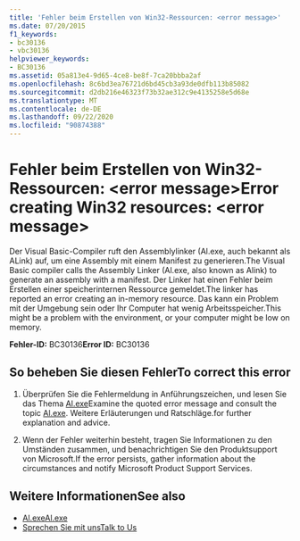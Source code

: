 ```yaml
---
title: 'Fehler beim Erstellen von Win32-Ressourcen: <error message>'
ms.date: 07/20/2015
f1_keywords:
- bc30136
- vbc30136
helpviewer_keywords:
- BC30136
ms.assetid: 05a813e4-9d65-4ce8-be8f-7ca20bbba2af
ms.openlocfilehash: 8c6bd3ea76721d6bd45cb3a93de0dfb113b85082
ms.sourcegitcommit: d2db216e46323f73b32ae312c9e4135258e5d68e
ms.translationtype: MT
ms.contentlocale: de-DE
ms.lasthandoff: 09/22/2020
ms.locfileid: "90874388"
---
```

# <a name="error-creating-win32-resources-error-message"></a><span data-ttu-id="46ed5-102">Fehler beim Erstellen von Win32-Ressourcen: \<error message></span><span class="sxs-lookup"><span data-stu-id="46ed5-102">Error creating Win32 resources: \<error message></span></span>

<span data-ttu-id="46ed5-103">Der Visual Basic-Compiler ruft den Assemblylinker (Al.exe, auch bekannt als ALink) auf, um eine Assembly mit einem Manifest zu generieren.</span><span class="sxs-lookup"><span data-stu-id="46ed5-103">The Visual Basic compiler calls the Assembly Linker (Al.exe, also known as Alink) to generate an assembly with a manifest.</span></span> <span data-ttu-id="46ed5-104">Der Linker hat einen Fehler beim Erstellen einer speicherinternen Ressource gemeldet.</span><span class="sxs-lookup"><span data-stu-id="46ed5-104">The linker has reported an error creating an in-memory resource.</span></span> <span data-ttu-id="46ed5-105">Das kann ein Problem mit der Umgebung sein oder Ihr Computer hat wenig Arbeitsspeicher.</span><span class="sxs-lookup"><span data-stu-id="46ed5-105">This might be a problem with the environment, or your computer might be low on memory.</span></span>  
  
 <span data-ttu-id="46ed5-106">**Fehler-ID:** BC30136</span><span class="sxs-lookup"><span data-stu-id="46ed5-106">**Error ID:** BC30136</span></span>  
  
## <a name="to-correct-this-error"></a><span data-ttu-id="46ed5-107">So beheben Sie diesen Fehler</span><span class="sxs-lookup"><span data-stu-id="46ed5-107">To correct this error</span></span>  
  
1. <span data-ttu-id="46ed5-108">Überprüfen Sie die Fehlermeldung in Anführungszeichen, und lesen Sie das Thema [Al.exe](../../../framework/tools/al-exe-assembly-linker.md)</span><span class="sxs-lookup"><span data-stu-id="46ed5-108">Examine the quoted error message and consult the topic [Al.exe](../../../framework/tools/al-exe-assembly-linker.md).</span></span> <span data-ttu-id="46ed5-109">Weitere Erläuterungen und Ratschläge.</span><span class="sxs-lookup"><span data-stu-id="46ed5-109">for further explanation and advice.</span></span>  
  
2. <span data-ttu-id="46ed5-110">Wenn der Fehler weiterhin besteht, tragen Sie Informationen zu den Umständen zusammen, und benachrichtigen Sie den Produktsupport von Microsoft.</span><span class="sxs-lookup"><span data-stu-id="46ed5-110">If the error persists, gather information about the circumstances and notify Microsoft Product Support Services.</span></span>  
  
## <a name="see-also"></a><span data-ttu-id="46ed5-111">Weitere Informationen</span><span class="sxs-lookup"><span data-stu-id="46ed5-111">See also</span></span>

- [<span data-ttu-id="46ed5-112">Al.exe</span><span class="sxs-lookup"><span data-stu-id="46ed5-112">Al.exe</span></span>](../../../framework/tools/al-exe-assembly-linker.md)
- [<span data-ttu-id="46ed5-113">Sprechen Sie mit uns</span><span class="sxs-lookup"><span data-stu-id="46ed5-113">Talk to Us</span></span>](/visualstudio/ide/feedback-options)
